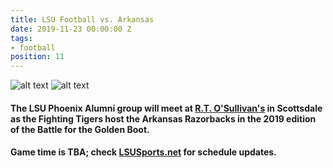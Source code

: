 ```yaml
---
title: LSU Football vs. Arkansas
date: 2019-11-23 00:00:00 Z
tags:
- football
position: 11
---
```


![alt text](https://lsu-phoenix-alumni.github.io/assets/img/ArkansasRazorbacks.png "Arkansas Razorbacks") ![alt text](https://lsu-phoenix-alumni.github.io/assets/img/LSUTigers.png "LSU Fighting Tigers")

#### The LSU Phoenix Alumni group will meet at **[R.T. O'Sullivan's](https://goo.gl/maps/3MjPdBhDfGWxt53HA)** in Scottsdale as the Fighting Tigers host the Arkansas Razorbacks in the 2019 edition of the **Battle for the Golden Boot.** 

#### Game time is TBA; check [LSUSports.net](http://www.lsusports.net/SportSelect.dbml?SPID=2164&SPSID=27811&DB_OEM_ID=5200&_ga=2.61742444.1994479276.1565745145-1475237789.1565745143) for schedule updates.